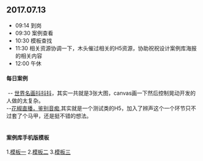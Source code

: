 ## 2017.07.13
* 09:14 到岗
* 09:30 案例查看
* 10:30 模板查找
* 11:30 相关资源协调一下，木头催过相关的H5资源，协助祝祝设计案例库海报的相关内容
* 12:00 午休

#### 每日案例
  -- [世界名画抖抖抖](http://cdn.im-ad.com/2017/Paint/)，其实一共就是3张大图，canvas画一下然后控制晃动开发的人做的太复杂。<br/>
  --[花椒直播，鉴别音痴](http://m.creatby.com/v2/manage/book/imnzse/),其实就是一个测试类的H5，加入了辨声这个一个环节只不过套了个马甲，还是挺不错的想法。<br/>
  
  
#### 案例库手机版模板
 1.[模板一](http://demo.cssmoban.com/cssthemes4/sbtp_26_ban/index.html)
 2.[模板二](http://demo.cssmoban.com/cssthemes4/sbtp_30_bbt/index.html)
 3.[模板三](http://demo.cssmoban.com/cssthemes4/sbtp_19_boss/index.html)
